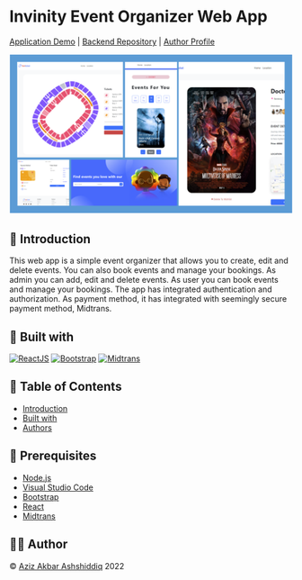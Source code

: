 # Invinity Event Organizer Web App

<p align='center'>

[Application Demo](https://invitickz-event.netlify.app/) |
[Backend Repository](https://github.com/azkar-sh/Invinity-Party-Event-Organizer-Backend) |
[Author Profile](https://github.com/azkar-sh)

![App Screenshot](./src/assets/img/DemoPict/InviticktzCover.png)

</p>

## 📝 Introduction

This web app is a simple event organizer that allows you to create, edit and delete events. You can also book events and manage your bookings.
As admin you can add, edit and delete events. As user you can book events and manage your bookings. The app has integrated authentication and authorization.
As payment method, it has integrated with seemingly secure payment method, Midtrans.

## 🔧 Built with

[![ReactJS](https://img.shields.io/badge/ReactJS-17.0.2-blue)](https://reactjs.org/)
[![Bootstrap](https://img.shields.io/badge/Bootstrap-5.0.0-blue)](https://getbootstrap.com/)
[![Midtrans](https://img.shields.io/badge/Midtrans-2.0.0-orange)](https://midtrans.com/)

## 📜 Table of Contents

- [Introduction](#introduction)
- [Built with](#built-with)
- [Authors](#authors)

## 🤖 Prerequisites

- [Node.js](https://nodejs.org/en/)
- [Visual Studio Code](https://code.visualstudio.com/)
- [Bootstrap](https://getbootstrap.com/)
- [React](https://reactjs.org/)
- [Midtrans](https://midtrans.com/)

## 🙋‍♂️ Author

© [Aziz Akbar Ashshiddiq](https://github.com/azkar-sh) 2022
